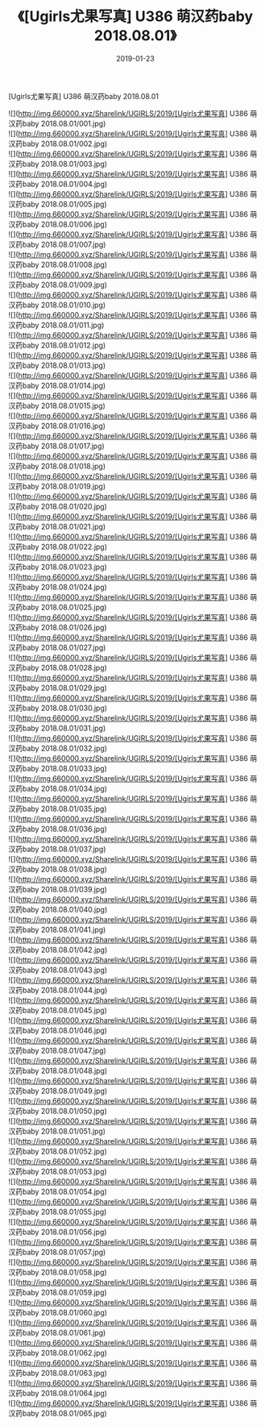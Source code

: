 ﻿---
layout: post
title:  《[Ugirls尤果写真] U386 萌汉药baby 2018.08.01》
date:   2019-01-23
img: http://img.660000.xyz/Sharelink/UGIRLS/2019/[Ugirls尤果写真] U386 萌汉药baby 2018.08.01/000.jpg
categories: [美女, 清纯, 唯美]
---

[Ugirls尤果写真] U386 萌汉药baby 2018.08.01

 ![](http://img.660000.xyz/Sharelink/UGIRLS/2019/[Ugirls尤果写真] U386 萌汉药baby 2018.08.01/001.jpg) <br>![](http://img.660000.xyz/Sharelink/UGIRLS/2019/[Ugirls尤果写真] U386 萌汉药baby 2018.08.01/002.jpg) <br>![](http://img.660000.xyz/Sharelink/UGIRLS/2019/[Ugirls尤果写真] U386 萌汉药baby 2018.08.01/003.jpg) <br>![](http://img.660000.xyz/Sharelink/UGIRLS/2019/[Ugirls尤果写真] U386 萌汉药baby 2018.08.01/004.jpg) <br>![](http://img.660000.xyz/Sharelink/UGIRLS/2019/[Ugirls尤果写真] U386 萌汉药baby 2018.08.01/005.jpg) <br>![](http://img.660000.xyz/Sharelink/UGIRLS/2019/[Ugirls尤果写真] U386 萌汉药baby 2018.08.01/006.jpg) <br>![](http://img.660000.xyz/Sharelink/UGIRLS/2019/[Ugirls尤果写真] U386 萌汉药baby 2018.08.01/007.jpg) <br>![](http://img.660000.xyz/Sharelink/UGIRLS/2019/[Ugirls尤果写真] U386 萌汉药baby 2018.08.01/008.jpg) <br>![](http://img.660000.xyz/Sharelink/UGIRLS/2019/[Ugirls尤果写真] U386 萌汉药baby 2018.08.01/009.jpg) <br>![](http://img.660000.xyz/Sharelink/UGIRLS/2019/[Ugirls尤果写真] U386 萌汉药baby 2018.08.01/010.jpg) <br>![](http://img.660000.xyz/Sharelink/UGIRLS/2019/[Ugirls尤果写真] U386 萌汉药baby 2018.08.01/011.jpg) <br>![](http://img.660000.xyz/Sharelink/UGIRLS/2019/[Ugirls尤果写真] U386 萌汉药baby 2018.08.01/012.jpg) <br>![](http://img.660000.xyz/Sharelink/UGIRLS/2019/[Ugirls尤果写真] U386 萌汉药baby 2018.08.01/013.jpg) <br>![](http://img.660000.xyz/Sharelink/UGIRLS/2019/[Ugirls尤果写真] U386 萌汉药baby 2018.08.01/014.jpg) <br>![](http://img.660000.xyz/Sharelink/UGIRLS/2019/[Ugirls尤果写真] U386 萌汉药baby 2018.08.01/015.jpg) <br>![](http://img.660000.xyz/Sharelink/UGIRLS/2019/[Ugirls尤果写真] U386 萌汉药baby 2018.08.01/016.jpg) <br>![](http://img.660000.xyz/Sharelink/UGIRLS/2019/[Ugirls尤果写真] U386 萌汉药baby 2018.08.01/017.jpg) <br>![](http://img.660000.xyz/Sharelink/UGIRLS/2019/[Ugirls尤果写真] U386 萌汉药baby 2018.08.01/018.jpg) <br>![](http://img.660000.xyz/Sharelink/UGIRLS/2019/[Ugirls尤果写真] U386 萌汉药baby 2018.08.01/019.jpg) <br>![](http://img.660000.xyz/Sharelink/UGIRLS/2019/[Ugirls尤果写真] U386 萌汉药baby 2018.08.01/020.jpg) <br>![](http://img.660000.xyz/Sharelink/UGIRLS/2019/[Ugirls尤果写真] U386 萌汉药baby 2018.08.01/021.jpg) <br>![](http://img.660000.xyz/Sharelink/UGIRLS/2019/[Ugirls尤果写真] U386 萌汉药baby 2018.08.01/022.jpg) <br>![](http://img.660000.xyz/Sharelink/UGIRLS/2019/[Ugirls尤果写真] U386 萌汉药baby 2018.08.01/023.jpg) <br>![](http://img.660000.xyz/Sharelink/UGIRLS/2019/[Ugirls尤果写真] U386 萌汉药baby 2018.08.01/024.jpg) <br>![](http://img.660000.xyz/Sharelink/UGIRLS/2019/[Ugirls尤果写真] U386 萌汉药baby 2018.08.01/025.jpg) <br>![](http://img.660000.xyz/Sharelink/UGIRLS/2019/[Ugirls尤果写真] U386 萌汉药baby 2018.08.01/026.jpg) <br>![](http://img.660000.xyz/Sharelink/UGIRLS/2019/[Ugirls尤果写真] U386 萌汉药baby 2018.08.01/027.jpg) <br>![](http://img.660000.xyz/Sharelink/UGIRLS/2019/[Ugirls尤果写真] U386 萌汉药baby 2018.08.01/028.jpg) <br>![](http://img.660000.xyz/Sharelink/UGIRLS/2019/[Ugirls尤果写真] U386 萌汉药baby 2018.08.01/029.jpg) <br>![](http://img.660000.xyz/Sharelink/UGIRLS/2019/[Ugirls尤果写真] U386 萌汉药baby 2018.08.01/030.jpg) <br>![](http://img.660000.xyz/Sharelink/UGIRLS/2019/[Ugirls尤果写真] U386 萌汉药baby 2018.08.01/031.jpg) <br>![](http://img.660000.xyz/Sharelink/UGIRLS/2019/[Ugirls尤果写真] U386 萌汉药baby 2018.08.01/032.jpg) <br>![](http://img.660000.xyz/Sharelink/UGIRLS/2019/[Ugirls尤果写真] U386 萌汉药baby 2018.08.01/033.jpg) <br>![](http://img.660000.xyz/Sharelink/UGIRLS/2019/[Ugirls尤果写真] U386 萌汉药baby 2018.08.01/034.jpg) <br>![](http://img.660000.xyz/Sharelink/UGIRLS/2019/[Ugirls尤果写真] U386 萌汉药baby 2018.08.01/035.jpg) <br>![](http://img.660000.xyz/Sharelink/UGIRLS/2019/[Ugirls尤果写真] U386 萌汉药baby 2018.08.01/036.jpg) <br>![](http://img.660000.xyz/Sharelink/UGIRLS/2019/[Ugirls尤果写真] U386 萌汉药baby 2018.08.01/037.jpg) <br>![](http://img.660000.xyz/Sharelink/UGIRLS/2019/[Ugirls尤果写真] U386 萌汉药baby 2018.08.01/038.jpg) <br>![](http://img.660000.xyz/Sharelink/UGIRLS/2019/[Ugirls尤果写真] U386 萌汉药baby 2018.08.01/039.jpg) <br>![](http://img.660000.xyz/Sharelink/UGIRLS/2019/[Ugirls尤果写真] U386 萌汉药baby 2018.08.01/040.jpg) <br>![](http://img.660000.xyz/Sharelink/UGIRLS/2019/[Ugirls尤果写真] U386 萌汉药baby 2018.08.01/041.jpg) <br>![](http://img.660000.xyz/Sharelink/UGIRLS/2019/[Ugirls尤果写真] U386 萌汉药baby 2018.08.01/042.jpg) <br>![](http://img.660000.xyz/Sharelink/UGIRLS/2019/[Ugirls尤果写真] U386 萌汉药baby 2018.08.01/043.jpg) <br>![](http://img.660000.xyz/Sharelink/UGIRLS/2019/[Ugirls尤果写真] U386 萌汉药baby 2018.08.01/044.jpg) <br>![](http://img.660000.xyz/Sharelink/UGIRLS/2019/[Ugirls尤果写真] U386 萌汉药baby 2018.08.01/045.jpg) <br>![](http://img.660000.xyz/Sharelink/UGIRLS/2019/[Ugirls尤果写真] U386 萌汉药baby 2018.08.01/046.jpg) <br>![](http://img.660000.xyz/Sharelink/UGIRLS/2019/[Ugirls尤果写真] U386 萌汉药baby 2018.08.01/047.jpg) <br>![](http://img.660000.xyz/Sharelink/UGIRLS/2019/[Ugirls尤果写真] U386 萌汉药baby 2018.08.01/048.jpg) <br>![](http://img.660000.xyz/Sharelink/UGIRLS/2019/[Ugirls尤果写真] U386 萌汉药baby 2018.08.01/049.jpg) <br>![](http://img.660000.xyz/Sharelink/UGIRLS/2019/[Ugirls尤果写真] U386 萌汉药baby 2018.08.01/050.jpg) <br>![](http://img.660000.xyz/Sharelink/UGIRLS/2019/[Ugirls尤果写真] U386 萌汉药baby 2018.08.01/051.jpg) <br>![](http://img.660000.xyz/Sharelink/UGIRLS/2019/[Ugirls尤果写真] U386 萌汉药baby 2018.08.01/052.jpg) <br>![](http://img.660000.xyz/Sharelink/UGIRLS/2019/[Ugirls尤果写真] U386 萌汉药baby 2018.08.01/053.jpg) <br>![](http://img.660000.xyz/Sharelink/UGIRLS/2019/[Ugirls尤果写真] U386 萌汉药baby 2018.08.01/054.jpg) <br>![](http://img.660000.xyz/Sharelink/UGIRLS/2019/[Ugirls尤果写真] U386 萌汉药baby 2018.08.01/055.jpg) <br>![](http://img.660000.xyz/Sharelink/UGIRLS/2019/[Ugirls尤果写真] U386 萌汉药baby 2018.08.01/056.jpg) <br>![](http://img.660000.xyz/Sharelink/UGIRLS/2019/[Ugirls尤果写真] U386 萌汉药baby 2018.08.01/057.jpg) <br>![](http://img.660000.xyz/Sharelink/UGIRLS/2019/[Ugirls尤果写真] U386 萌汉药baby 2018.08.01/058.jpg) <br>![](http://img.660000.xyz/Sharelink/UGIRLS/2019/[Ugirls尤果写真] U386 萌汉药baby 2018.08.01/059.jpg) <br>![](http://img.660000.xyz/Sharelink/UGIRLS/2019/[Ugirls尤果写真] U386 萌汉药baby 2018.08.01/060.jpg) <br>![](http://img.660000.xyz/Sharelink/UGIRLS/2019/[Ugirls尤果写真] U386 萌汉药baby 2018.08.01/061.jpg) <br>![](http://img.660000.xyz/Sharelink/UGIRLS/2019/[Ugirls尤果写真] U386 萌汉药baby 2018.08.01/062.jpg) <br>![](http://img.660000.xyz/Sharelink/UGIRLS/2019/[Ugirls尤果写真] U386 萌汉药baby 2018.08.01/063.jpg) <br>![](http://img.660000.xyz/Sharelink/UGIRLS/2019/[Ugirls尤果写真] U386 萌汉药baby 2018.08.01/064.jpg) <br>![](http://img.660000.xyz/Sharelink/UGIRLS/2019/[Ugirls尤果写真] U386 萌汉药baby 2018.08.01/065.jpg) <br>